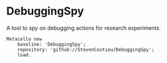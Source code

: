 # DebuggingSpy
A tool to spy on debugging actions for research experiments.

```Smalltalk
Metacello new
    baseline: 'DebuggingSpy';
    repository: 'github://StevenCostiou/DebuggingSpy';
    load.
```
